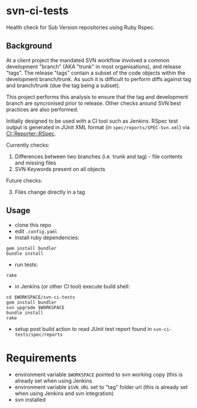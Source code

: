 # svn-ci-tests
Health check for Sub Version repositories using Ruby Rspec.

## Background

At a client project the mandated SVN workflow involved a common development "branch" (AKA "trunk" in most organisations), and release "tags". The release "tags" contain a subset of the code objects within the development branch/trunk. As such it is difficult to perform diffs against tag and branch/trunk (due the tag being a subset).

This project performs this analysis to ensure that the tag and development branch are syncronised prior to release. Other checks around SVN best practices are also performed.

Initially designed to be used with a CI tool such as Jenkins. RSpec test output is generated in JUnit XML format (in ```spec/reports/SPEC-Svn.xml```) via [CI::Reporter::RSpec](https://github.com/ci-reporter/ci_reporter_rspec).


Currently checks:

1. Differences between two branches (i.e. trunk and tag) - file contents and missing files
2. SVN Keywords present on all objects

Future checks:

3. Files change directly in a tag


## Usage

- clone this repo
- edit ```.config.yaml```
- install ruby dependencies:

```
gem install bundler
bundle install
```

- run tests:
```
rake
```

- in Jenkins (or other CI tool) execute build shell:

```
cd $WORKSPACE/svn-ci-tests
gem install bundler
svn upgrade $WORKSPACE
bundle install
rake
```

- setup post build action to read JUnit test report found in ```svn-ci-tests/spec/reports```

# Requirements

- environment variable ```$WORKSPACE``` pointed to svn working copy (this is already set when using Jenkins
- environment variable ```$SVN_URL``` set to "tag" folder url (this is already set when using Jenkins and svn integration)
- svn installed

